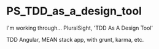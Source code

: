 # PS_TDD_as_a_design_tool

I'm working through...
PluralSight, 'TDD As A Design Tool'

TDD Angular, MEAN stack app, with grunt, karma, etc.
